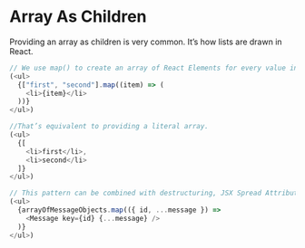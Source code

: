 # Array As Children

Providing an array as children is very common. It’s how lists are drawn in React.

```javascript
// We use map() to create an array of React Elements for every value in the array.
(<ul>
  {["first", "second"].map((item) => (
    <li>{item}</li>
  ))}
</ul>)

//That’s equivalent to providing a literal array.
(<ul>
  {[
    <li>first</li>,
    <li>second</li>
  ]}
</ul>)

// This pattern can be combined with destructuring, JSX Spread Attributes, and other components, for some serious terseness.
(<ul>
  {arrayOfMessageObjects.map(({ id, ...message }) =>
    <Message key={id} {...message} />
  )}
</ul>)
```
